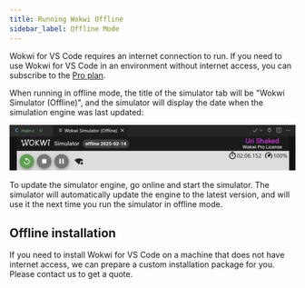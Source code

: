 ```yaml
---
title: Running Wokwi Offline
sidebar_label: Offline Mode
---
```


Wokwi for VS Code requires an internet connection to run. If you need to use Wokwi for VS Code in an environment without internet access, you can subscribe to the [Pro plan](https://wokwi.com/pricing).

When running in offline mode, the title of the simulator tab will be "Wokwi Simulator (Offline)", and the simulator will display the date when the simulation engine was last updated:

![Wokwi Simulator (Offline)](./offline-mode.png)

To update the simulator engine, go online and start the simulator. The simulator will automatically update the engine to the latest version, and will use it the next time you run the simulator in offline mode.

## Offline installation

If you need to install Wokwi for VS Code on a machine that does not have internet access, we can prepare a custom installation package for you. Please contact us to get a quote.
